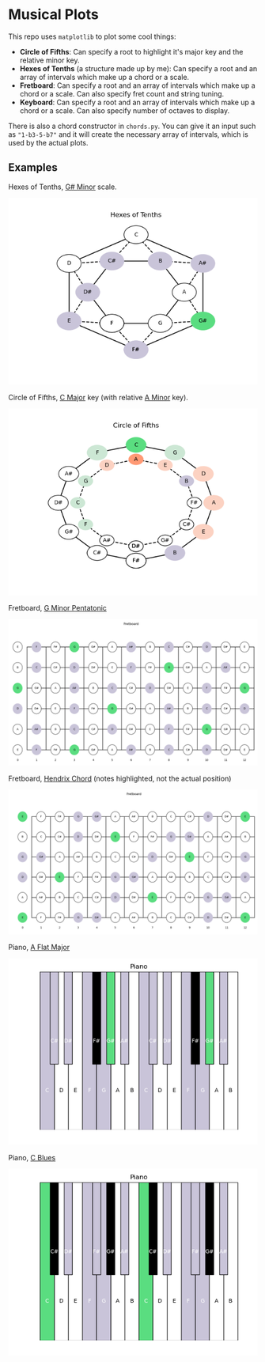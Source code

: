 # Musical Plots

This repo uses `matplotlib` to plot some cool things:
- **Circle of Fifths**:
  Can specify a root to highlight it's major key and the relative minor key.
- **Hexes of Tenths** (a structure made up by me):
  Can specify a root and an array of intervals which make up a chord or a scale.
- **Fretboard**:
  Can specify a root and an array of intervals which make up a chord or a scale. Can also specify fret count and string tuning.
- **Keyboard**:
  Can specify a root and an array of intervals which make up a chord or a scale. Can also specify number of octaves to display.

There is also a chord constructor in `chords.py`. You can give it an input such as `"1-b3-5-b7"` and it will create the necessary array of intervals, which is used by the actual plots.

## Examples
Hexes of Tenths, [G# Minor](https://open.spotify.com/track/6GzMz3s0K1YKwRVI36CgRx?si=a5-Jz81pRbuIVQsfP2h2RQ) scale.

![1](https://github.com/erhant/hexes-of-tenths/blob/main/img/hex_gs_minor.png?raw=true) 

Circle of Fifths, [C Major](https://open.spotify.com/track/5rkBnTgLJa6xBuBSZTbuCT?si=Vf7whUFEQLmZLXESsh84QQ) key (with relative [A Minor](https://open.spotify.com/track/0NcSIGbvjOxxbdKCGhKfF3?si=AFJPoOQzT8iGZDeMR7nkMA) key).

![2](https://github.com/erhant/hexes-of-tenths/blob/main/img/circle_c.png?raw=true)

Fretboard, [G Minor Pentatonic](https://open.spotify.com/track/3af6czaWDVsWKdMNtVykhX?si=ladZE-FXSsWkI21jDuxzxA)

![3](https://github.com/erhant/hexes-of-tenths/blob/main/img/fret_g_penta.png?raw=true)

Fretboard, [Hendrix Chord](https://open.spotify.com/track/0wJoRiX5K5BxlqZTolB2LD?si=2XgX2-zSQ0Wz6fjgMyUIdA) (notes highlighted, not the actual position)

![4](https://github.com/erhant/hexes-of-tenths/blob/main/img/fret_hendrix.png?raw=true)


Piano, [A Flat Major](https://open.spotify.com/track/0SwKt4T6PMsdqU5q6Pv234?si=jqlPWngxT4SdIImAWIBdmw)

![5](https://github.com/erhant/hexes-of-tenths/blob/main/img/piano_aflat_major.png?raw=true)

Piano, [C Blues](https://open.spotify.com/track/4CZfPaDW5madfScpZl0nDU?si=Edc98YizR_OiWNsJANWL6Q)

![6](https://github.com/erhant/hexes-of-tenths/blob/main/img/piano_c_blues.png?raw=true)

